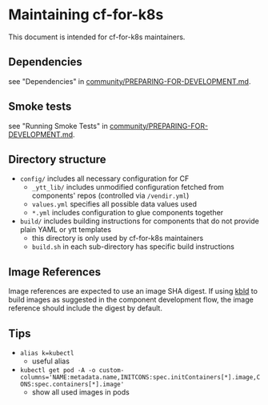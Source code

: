 # Maintaining cf-for-k8s

This document is intended for cf-for-k8s maintainers.

## Dependencies

see "Dependencies" in [community/PREPARING-FOR-DEVELOPMENT.md](/community/PREPARING-FOR-DEVELOPMENT.md#dependencies).

## Smoke tests

see "Running Smoke Tests" in [community/PREPARING-FOR-DEVELOPMENT.md](/community/PREPARING-FOR-DEVELOPMENT.md#running-smoke-tests).

## Directory structure

- `config/` includes all necessary configuration for CF
  - `_ytt_lib/` includes unmodified configuration fetched from components' repos (controlled via `/vendir.yml`)
  - `values.yml` specifies all possible data values used
  - `*.yml` includes configuration to glue components together
- `build/` includes building instructions for components that do not provide plain YAML or ytt templates
  - this directory is only used by cf-for-k8s maintainers
  - `build.sh` in each sub-directory has specific build instructions

## Image References

Image references are expected to use an image SHA digest. If using [kbld](https://get-kbld.io/) to build images as suggested in the component development flow, the image reference should include the digest by default.

## Tips

- `alias k=kubectl`
  - useful alias
- `kubectl get pod -A -o custom-columns='NAME:metadata.name,INITCONS:spec.initContainers[*].image,CONS:spec.containers[*].image'`
  - show all used images in pods
